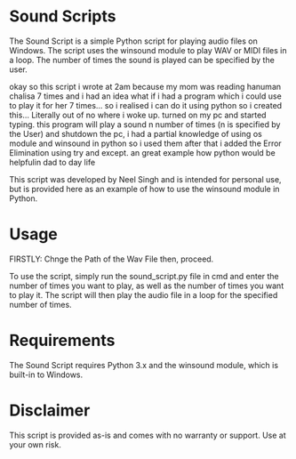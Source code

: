# Sound Scripts
The Sound Script is a simple Python script for playing audio files on Windows. The script uses the winsound module to play WAV or MIDI files in a loop. The number of times the sound is played can be specified by the user.

okay so this script i wrote at 2am because my mom was reading hanuman chalisa 7 times and i had an idea what if i had a program which i could use to play it for her 7 times... so i realised i can do it using python so i created this... Literally out of no where i woke up. turned on my pc and started typing. this program will play a sound n number of times (n is specified by the User) and shutdown the pc, i had a partial knowledge of using os module and winsound in python so i used them after that i added the Error Elimination using try and except. an great example how python would be helpfulin dad to day life

This script was developed by Neel Singh and is intended for personal use, but is provided here as an example of how to use the winsound module in Python.

# Usage
FIRSTLY: Chnge the Path of the Wav File then, proceed.

To use the script, simply run the sound_script.py file in cmd and enter the number of times you want to play, as well as the number of times you want to play it. The script will then play the audio file in a loop for the specified number of times.

# Requirements
The Sound Script requires Python 3.x and the winsound module, which is built-in to Windows.

# Disclaimer
This script is provided as-is and comes with no warranty or support. Use at your own risk.
